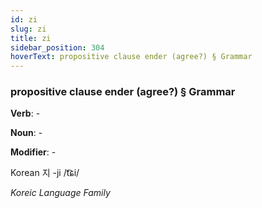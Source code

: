 ```yaml
---
id: zi
slug: zi
title: zi
sidebar_position: 304
hoverText: propositive clause ender (agree?) § Grammar
---
```


### propositive clause ender (agree?) § Grammar

**Verb**: -

**Noun**: -

**Modifier**: -

Korean 지 -ji /t͡ɕi/

*Koreic Language Family*